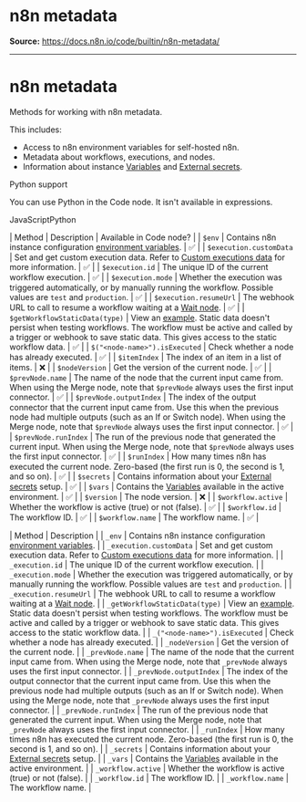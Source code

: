 # n8n metadata

**Source:** https://docs.n8n.io/code/builtin/n8n-metadata/

---

# n8n metadata

Methods for working with n8n metadata.

This includes:

- Access to n8n environment variables for self-hosted n8n.
- Metadata about workflows, executions, and nodes.
- Information about instance [Variables](../../variables/) and [External secrets](../../../external-secrets/).

Python support

You can use Python in the Code node. It isn't available in expressions.

JavaScriptPython

| Method | Description | Available in Code node? |
| `$env` | Contains n8n instance configuration [environment variables](../../../hosting/configuration/environment-variables/). | ✅ |
| `$execution.customData` | Set and get custom execution data. Refer to [Custom executions data](../../../workflows/executions/custom-executions-data/) for more information. | ✅ |
| `$execution.id` | The unique ID of the current workflow execution. | ✅ |
| `$execution.mode` | Whether the execution was triggered automatically, or by manually running the workflow. Possible values are `test` and `production`. | ✅ |
| `$execution.resumeUrl` | The webhook URL to call to resume a workflow waiting at a [Wait node](../../../integrations/builtin/core-nodes/n8n-nodes-base.wait/). | ✅ |
| `$getWorkflowStaticData(type)` | View an [example](../../cookbook/builtin/get-workflow-static-data/). Static data doesn't persist when testing workflows. The workflow must be active and called by a trigger or webhook to save static data. This gives access to the static workflow data. | ✅ |
| `$("<node-name>").isExecuted` | Check whether a node has already executed. | ✅ |
| `$itemIndex` | The index of an item in a list of items. | ❌ |
| `$nodeVersion` | Get the version of the current node. | ✅ |
| `$prevNode.name` | The name of the node that the current input came from. When using the Merge node, note that `$prevNode` always uses the first input connector. | ✅ |
| `$prevNode.outputIndex` | The index of the output connector that the current input came from. Use this when the previous node had multiple outputs (such as an If or Switch node). When using the Merge node, note that `$prevNode` always uses the first input connector. | ✅ |
| `$prevNode.runIndex` | The run of the previous node that generated the current input. When using the Merge node, note that `$prevNode` always uses the first input connector. | ✅ |
| `$runIndex` | How many times n8n has executed the current node. Zero-based (the first run is 0, the second is 1, and so on). | ✅ |
| `$secrets` | Contains information about your [External secrets](../../../external-secrets/) setup. | ✅ |
| `$vars` | Contains the [Variables](../../variables/) available in the active environment. | ✅ |
| `$version` | The node version. | ❌ |
| `$workflow.active` | Whether the workflow is active (true) or not (false). | ✅ |
| `$workflow.id` | The workflow ID. | ✅ |
| `$workflow.name` | The workflow name. | ✅ |

| Method | Description |
| `_env` | Contains n8n instance configuration [environment variables](../../../hosting/configuration/environment-variables/). |
| `_execution.customData` | Set and get custom execution data. Refer to [Custom executions data](../../../workflows/executions/custom-executions-data/) for more information. |
| `_execution.id` | The unique ID of the current workflow execution. |
| `_execution.mode` | Whether the execution was triggered automatically, or by manually running the workflow. Possible values are `test` and `production`. |
| `_execution.resumeUrl` | The webhook URL to call to resume a workflow waiting at a [Wait node](../../../integrations/builtin/core-nodes/n8n-nodes-base.wait/). |
| `_getWorkflowStaticData(type)` | View an [example](../../cookbook/builtin/get-workflow-static-data/). Static data doesn't persist when testing workflows. The workflow must be active and called by a trigger or webhook to save static data. This gives access to the static workflow data. |
| `_("<node-name>").isExecuted` | Check whether a node has already executed. |
| `_nodeVersion` | Get the version of the current node. |
| `_prevNode.name` | The name of the node that the current input came from. When using the Merge node, note that `_prevNode` always uses the first input connector. |
| `_prevNode.outputIndex` | The index of the output connector that the current input came from. Use this when the previous node had multiple outputs (such as an If or Switch node). When using the Merge node, note that `_prevNode` always uses the first input connector. |
| `_prevNode.runIndex` | The run of the previous node that generated the current input. When using the Merge node, note that `_prevNode` always uses the first input connector. |
| `_runIndex` | How many times n8n has executed the current node. Zero-based (the first run is 0, the second is 1, and so on). |
| `_secrets` | Contains information about your [External secrets](../../../external-secrets/) setup. |
| `_vars` | Contains the [Variables](../../variables/) available in the active environment. |
| `_workflow.active` | Whether the workflow is active (true) or not (false). |
| `_workflow.id` | The workflow ID. |
| `_workflow.name` | The workflow name. |

